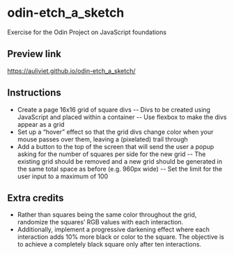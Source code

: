 # odin-etch_a_sketch
Exercise for the Odin Project on JavaScript foundations

## Preview link 
https://auliviet.github.io/odin-etch_a_sketch/

## Instructions
- Create a page 16x16 grid of square divs
-- Divs to be created using JavaScript and placed within a container
-- Use flexbox to make the divs appear as a grid
- Set up a “hover” effect so that the grid divs change color when your mouse passes over them, leaving a (pixelated) trail through
- Add a button to the top of the screen that will send the user a popup asking for the number of squares per side for the new grid
-- The existing grid should be removed and a new grid should be generated in the same total space as before (e.g. 960px wide) 
-- Set the limit for the user input to a maximum of 100

## Extra credits 
- Rather than squares being the same color throughout the grid, randomize the squares’ RGB values with each interaction.
- Additionally, implement a progressive darkening effect where each interaction adds 10% more black or color to the square. The objective is to achieve a completely black square only after ten interactions.

